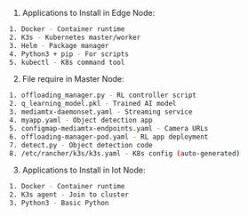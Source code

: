 1. Applications to Install in Edge Node:
```bash
1. Docker - Container runtime
2. K3s - Kubernetes master/worker
3. Helm - Package manager
4. Python3 + pip - For scripts
5. kubectl - K8s command tool
```

2. File require in Master Node:
```bash
1. offloading_manager.py - RL controller script
2. q_learning_model.pkl - Trained AI model
3. mediamtx-daemonset.yaml - Streaming service
4. myapp.yaml - Object detection app
5. configmap-mediamtx-endpoints.yaml - Camera URLs
6. offloading-manager-pod.yaml - RL app deployment
7. detect.py - Object detection code
8. /etc/rancher/k3s/k3s.yaml - K8s config (auto-generated)
```

3. Applications to Install in Iot Node:
```bash
1. Docker - Container runtime  
2. K3s agent - Join to cluster
3. Python3 - Basic Python
```

